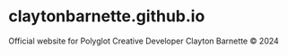 # claytonbarnette.github.io
Official website for Polyglot Creative Developer Clayton Barnette &copy; 2024
